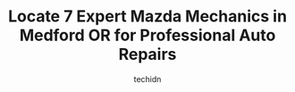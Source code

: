 ---
layout: ampstory
image: https://images.unsplash.com/photo-1574786577759-aebe09a843c6?ixlib=rb-4.0.3&ixid=MnwxMjA3fDB8MHxwaG90by1wYWdlfHx8fGVufDB8fHx8&auto=format&fit=crop&w=640&h=853&q=80
author: techidn
featured: false
description: When it comes to maintaining and repairing your vehicle in Medford OR, USA, you deserve nothing but the best. Thats why the 7 best Mazda Mechanic in the area are here to offer their experti
title: Locate 7 Expert Mazda Mechanics in Medford OR for Professional Auto Repairs
cover:
   title: Locate 7 Expert Mazda Mechanics in Medford OR for Professional Auto Repairs
   subtitle: Rickpate
   background: https://images.unsplash.com/photo-1574786577759-aebe09a843c6?ixlib=rb-4.0.3&ixid=MnwxMjA3fDB8MHxwaG90by1wYWdlfHx8fGVufDB8fHx8&auto=format&fit=crop&w=640&h=853&q=80

pages: 
 - layout: thirds
   top: <h1>#1 Northwest Autohäus</h1>
   bottom: "<p>Chris and his team at Northwest Autohaus are the best in their field.I have worked in the automotive industry most of my life, including 16 years as a GM Master Certified</p>"
   background: https://www.knot35.com/toplist/wp-content/uploads/2023/06/best-mazda-mechanic-1-in-medford-or-1685831949.jpeg
   backgroundblur: true
 - layout: thirds
   top: <h1>#2 Miller Auto Care</h1>
   bottom: "<p>1901 United Way, Medford, OR 97504, United States</p>"
   background: https://www.knot35.com/toplist/wp-content/uploads/2023/06/best-mazda-mechanic-2-in-medford-or-1685831949.jpeg
   cta:
      link: https://www.knot35.com/toplist/locate-7-expert-mazda-mechanics-in-medford-or-for-professional-auto-repairs/
      text: Locate 7 Expert Mazda Mechanics in Medford OR for Professional Auto Repairs
 - layout: thirds
   top: <h1>#3 Action Auto Repair Of Medford</h1>
   bottom: "<p>2708 N Pacific Hwy, Medford, OR 97501, United States</p>"
   background: https://www.knot35.com/toplist/wp-content/uploads/2023/06/best-mazda-mechanic-3-in-medford-or-1685831950.jpeg
   cta:
      link: https://www.knot35.com/toplist/locate-7-expert-mazda-mechanics-in-medford-or-for-professional-auto-repairs/
      text: Locate 7 Expert Mazda Mechanics in Medford OR for Professional Auto Repairs
 - layout: thirds
   top: <h1>#4 Daves Import Service Inc</h1>
   bottom: "<p>1903 Sky Park Dr, Medford, OR 97504, United States</p>"
   background: https://images.unsplash.com/photo-1515405295579-ba7b45403062?ixlib=rb-4.0.3&ixid=MnwxMjA3fDB8MHxwaG90by1wYWdlfHx8fGVufDB8fHx8&auto=format&fit=crop&w=640&h=853&q=80
   cta:
      link: https://www.knot35.com/toplist/locate-7-expert-mazda-mechanics-in-medford-or-for-professional-auto-repairs/
      text: Locate 7 Expert Mazda Mechanics in Medford OR for Professional Auto Repairs
 - layout: thirds
   top: <h1>#5 DHM Automotive</h1>
   bottom: "<p>12 W Jackson St B, Medford, OR 97501, United States</p>"
   background: https://plus.unsplash.com/premium_photo-1664640458616-3c74f8cb4589?ixlib=rb-4.0.3&ixid=MnwxMjA3fDB8MHxwaG90by1wYWdlfHx8fGVufDB8fHx8&auto=format&fit=crop&w=640&h=853&q=80
   cta:
      link: https://www.knot35.com/toplist/locate-7-expert-mazda-mechanics-in-medford-or-for-professional-auto-repairs/
      text: Locate 7 Expert Mazda Mechanics in Medford OR for Professional Auto Repairs
 - layout: thirds
   top: <h1>#6 Auto Repair Medford Pro Service Center</h1>
   bottom: "<p>1046 Court St, Medford, OR 97501, United States</p>"
   background: https://images.unsplash.com/photo-1620421680010-0766ff230392?ixlib=rb-4.0.3&ixid=MnwxMjA3fDB8MHxwaG90by1wYWdlfHx8fGVufDB8fHx8&auto=format&fit=crop&w=640&h=853&q=80
   cta:
      link: https://www.knot35.com/toplist/locate-7-expert-mazda-mechanics-in-medford-or-for-professional-auto-repairs/
      text: Locate 7 Expert Mazda Mechanics in Medford OR for Professional Auto Repairs
 - layout: thirds
   top: <h1>#7 Crater Lake Mazda Service Center</h1>
   bottom: "<p>2517 Biddle Rd suite #100, Medford, OR 97504, United States</p>"
   background: https://images.unsplash.com/photo-1608501821300-4f99e58bba77?ixlib=rb-4.0.3&ixid=MnwxMjA3fDB8MHxwaG90by1wYWdlfHx8fGVufDB8fHx8&auto=format&fit=crop&w=640&h=853&q=80
   cta:
      link: https://www.knot35.com/toplist/locate-7-expert-mazda-mechanics-in-medford-or-for-professional-auto-repairs/
      text: Locate 7 Expert Mazda Mechanics in Medford OR for Professional Auto Repairs
 - layout: thirds
   middle: Continue reading...
   background: https://images.unsplash.com/photo-1534312527009-56c7016453e6?ixlib=rb-4.0.3&ixid=MnwxMjA3fDB8MHxwaG90by1wYWdlfHx8fGVufDB8fHx8&auto=format&fit=crop&w=640&h=853&q=80
   cta:
      link: https://www.knot35.com/toplist/locate-7-expert-mazda-mechanics-in-medford-or-for-professional-auto-repairs/
      text: Locate 7 Expert Mazda Mechanics in Medford OR for Professional Auto Repairs
      
---